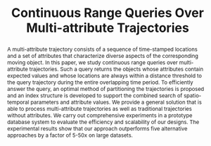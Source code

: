 ---
title: "Continuous Range Queries Over Multi-attribute Trajectories"
authors:
- Jianqiu Xu
- admin
- Hua Lu

publication_types: ["1"]
publication: In *the 35th International Conference on Data Engineering (ICDE)*
publication_short: In *ICDE*
publishDate: "2019-04-11"

abstract: A multi-attribute trajectory consists of a sequence of time-stamped locations and a set of attributes that characterize diverse aspects of the corresponding moving object. In this paper, we study continuous range queries over multi-attribute trajectories. Such a query returns the objects whose attributes contain expected values and whose locations are always within a distance threshold to the query trajectory during the entire overlapping time period. To efficiently answer the query, an optimal method of partitioning the trajectories is proposed and an index structure is developed to support the combined search of spatio-temporal parameters and attribute values. We provide a general solution that is able to process multi-attribute trajectories as well as traditional trajectories without attributes. We carry out comprehensive experiments in a prototype database system to evaluate the efficiency and scalability of our designs. The experimental results show that our approach outperforms five alternative approaches by a factor of 5-50x on large datasets.


#tags:
#- Source Themes
featured: true

links:
url_pdf: https://ieeexplore.ieee.org/abstract/document/8731413

---